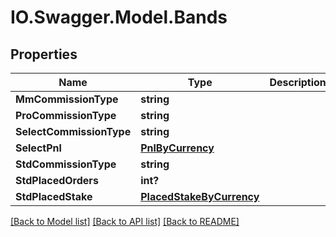 # IO.Swagger.Model.Bands
## Properties

Name | Type | Description | Notes
------------ | ------------- | ------------- | -------------
**MmCommissionType** | **string** |  | 
**ProCommissionType** | **string** |  | 
**SelectCommissionType** | **string** |  | 
**SelectPnl** | [**PnlByCurrency**](PnlByCurrency.md) |  | 
**StdCommissionType** | **string** |  | 
**StdPlacedOrders** | **int?** |  | 
**StdPlacedStake** | [**PlacedStakeByCurrency**](PlacedStakeByCurrency.md) |  | 

[[Back to Model list]](../README.md#documentation-for-models) [[Back to API list]](../README.md#documentation-for-api-endpoints) [[Back to README]](../README.md)

